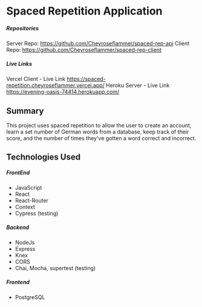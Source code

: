 # Spaced Repetition Application

##### Repositories

Server Repo: https://github.com/Cheyroseflammer/spaced-rep-api
Client Repo: https://github.com/Cheyroseflammer/spaced-rep-client

##### Live Links

Vercel Client - Live Link https://spaced-repetition.cheyroseflammer.vercel.app/
Heroku Server - Live Link https://evening-oasis-74414.herokuapp.com/

## Summary

This project uses spaced repetition to allow the user to create an account, learn a set number of German words from a database, keep track of their score, and the number of times they've gotten a word correct and incorrect.

## Technologies Used

##### FrontEnd

- JavaScript
- React
- React-Router
- Context
- Cypress (testing)

##### Backend

- NodeJs
- Express
- Knex
- CORS
- Chai, Mocha, supertest (testing)

##### Frontend

- PostgreSQL
